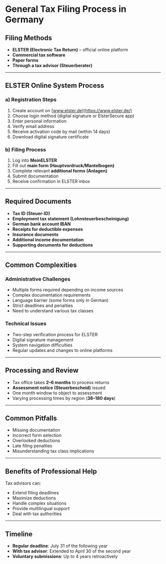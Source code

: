 # General Tax Filing Process in Germany

## Filing Methods
- **ELSTER (Electronic Tax Return)** – official online platform  
- **Commercial tax software**  
- **Paper forms**  
- **Through a tax advisor (Steuerberater)**

---

## ELSTER Online System Process

### a) Registration Steps
1. Create account on [www.elster.de](https://www.elster.de/)  
2. Choose login method (digital signature or ElsterSecure app)  
3. Enter personal information  
4. Verify email address  
5. Receive activation code by mail (within 14 days)  
6. Download digital signature certificate  

### b) Filing Process
1. Log into **MeinELSTER**  
2. Fill out **main form (Hauptvordruck/Mantelbogen)**  
3. Complete relevant **additional forms (Anlagen)**  
4. Submit documentation  
5. Receive confirmation in ELSTER inbox  

---

## Required Documents
- **Tax ID (Steuer-ID)**  
- **Employment tax statement (Lohnsteuerbescheinigung)**  
- **German bank account IBAN**  
- **Receipts for deductible expenses**  
- **Insurance documents**  
- **Additional income documentation**  
- **Supporting documents for deductions**

---

## Common Complexities

### Administrative Challenges
- Multiple forms required depending on income sources  
- Complex documentation requirements  
- Language barrier (some forms only in German)  
- Strict deadlines and penalties  
- Need to understand various tax classes  

### Technical Issues
- Two-step verification process for ELSTER  
- Digital signature management  
- System navigation difficulties  
- Regular updates and changes to online platforms  

---

## Processing and Review
- Tax office takes **2–6 months** to process returns  
- **Assessment notice (Steuerbescheid)** issued  
- One month window to object to assessment  
- Varying processing times by region (**38–180 days**)  

---

## Common Pitfalls
- Missing documentation  
- Incorrect form selection  
- Overlooked deductions  
- Late filing penalties  
- Misunderstanding tax class implications  

---

## Benefits of Professional Help
Tax advisors can:  
- Extend filing deadlines  
- Maximize deductions  
- Handle complex situations  
- Provide multilingual support  
- Deal with tax authorities  

---

## Timeline
- **Regular deadline**: July 31 of the following year  
- **With tax advisor**: Extended to April 30 of the second year  
- **Voluntary submissions**: Up to 4 years retroactively  
